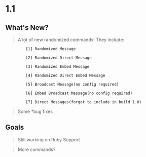 # 1.1

## What's New?

> A lot of new randomized commands! They include: 

             [1] Randomized Message
             
             [2] Randomized Direct Message
                   
             [3] Randomized Embed Message
                   
             [4] Randomized Direct Embed Message
                   
             [5] Broadcast Message(no config required)
                   
             [6] Embed Broadcast Message(no config required)  
             
             [7] Direct Messages(forgot to include in build 1.0)

> Some *bug fixes   

## Goals

> Still working on Ruby Support

> More commands?
